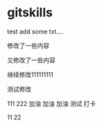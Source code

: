 # gitskills
test add some txt....

修改了一些内容

又修改了一些内容

继续修改111111111

测试修改

111
222
加油
加油
加油
测试
打卡

11
22

